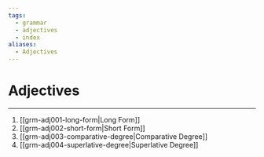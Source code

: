 ```yaml
---
tags:
  - grammar
  - adjectives
  - index
aliases:
  - Adjectives
---
```

# Adjectives
---
1. [[grm-adj001-long-form|Long Form]]
2. [[grm-adj002-short-form|Short Form]]
3. [[grm-adj003-comparative-degree|Comparative Degree]]
4. [[grm-adj004-superlative-degree|Superlative Degree]]